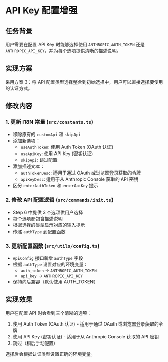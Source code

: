 # API Key 配置增强

## 任务背景
用户需要在配置 API Key 时能够选择使用 `ANTHROPIC_AUTH_TOKEN` 还是 `ANTHROPIC_API_KEY`，并为每个选项提供清晰的描述说明。

## 实现方案
采用方案 3：将 API 配置类型选择整合到初始选择中，用户可以直接选择要使用的认证方式。

## 修改内容

### 1. 更新 I18N 常量 (`src/constants.ts`)
- 移除原有的 `customApi` 和 `skipApi` 
- 添加新选项：
  - `useAuthToken`: 使用 Auth Token (OAuth 认证)
  - `useApiKey`: 使用 API Key (密钥认证)  
  - `skipApi`: 跳过配置
- 添加描述文本：
  - `authTokenDesc`: 适用于通过 OAuth 或浏览器登录获取的令牌
  - `apiKeyDesc`: 适用于从 Anthropic Console 获取的 API 密钥
- 区分 `enterAuthToken` 和 `enterApiKey` 提示

### 2. 修改 API 配置逻辑 (`src/commands/init.ts`)
- Step 6 中提供 3 个选项供用户选择
- 每个选项都包含描述说明
- 根据选择的类型显示对应的输入提示
- 传递 `authType` 到配置函数

### 3. 更新配置函数 (`src/utils/config.ts`)
- `ApiConfig` 接口新增 `authType` 字段
- 根据 `authType` 设置对应的环境变量：
  - `auth_token` → `ANTHROPIC_AUTH_TOKEN`
  - `api_key` → `ANTHROPIC_API_KEY`
- 保持向后兼容（默认使用 AUTH_TOKEN）

## 实现效果
用户在配置 API 时会看到三个清晰的选项：
1. 使用 Auth Token (OAuth 认证) - 适用于通过 OAuth 或浏览器登录获取的令牌
2. 使用 API Key (密钥认证) - 适用于从 Anthropic Console 获取的 API 密钥  
3. 跳过（稍后手动配置）

选择后会根据认证类型设置正确的环境变量。
